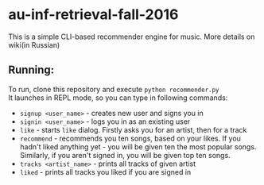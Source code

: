 # au-inf-retrieval-fall-2016

This is a simple CLI-based recommender engine for music. More details on wiki(in Russian)

## Running:
To run, clone this repository and execute `python recommender.py`   
It launches in REPL mode, so you can type in following commands:
    
*  `signup <user_name>` - creates new user and signs you in
* `signin <user_name>` - logs you in as an existing user
* `like` - starts `like` dialog. Firstly asks you for an artist, then for a track
* `recommend` - recommends you ten songs, based on your likes. If you hadn't liked anything yet - you will be given ten the most popular songs. Similarly, if you aren't signed in, you will be given top ten songs.
* `tracks <artist_name>` - prints all tracks of given artist
* `liked` - prints all tracks you liked if you are signed in